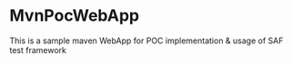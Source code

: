 # MvnPocWebApp
This is a sample maven WebApp for POC implementation &amp; usage of SAF test framework
